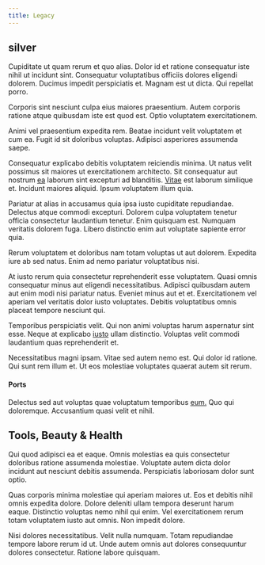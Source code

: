 ```yaml
---
title: Legacy
---
```


## silver

Cupiditate ut quam rerum et quo alias. Dolor id et ratione consequatur iste nihil ut incidunt sint. Consequatur voluptatibus officiis dolores eligendi dolorem. Ducimus impedit perspiciatis et. Magnam est ut dicta. Qui repellat porro.

Corporis sint nesciunt culpa eius maiores praesentium. Autem corporis ratione atque quibusdam iste est quod est. Optio voluptatem exercitationem.

Animi vel praesentium expedita rem. Beatae incidunt velit voluptatem et cum ea. Fugit id sit doloribus voluptas. Adipisci asperiores assumenda saepe.

Consequatur explicabo debitis voluptatem reiciendis minima. Ut natus velit possimus sit maiores ut exercitationem architecto. Sit consequatur aut nostrum [ea](/voluptate/expedita/shoes.md) laborum sint excepturi ad blanditiis. [Vitae](/consequatur/ipsam/circuit_rubber.md) est laborum similique et. Incidunt maiores aliquid. Ipsum voluptatem illum quia.

Pariatur at alias in accusamus quia ipsa iusto cupiditate repudiandae. Delectus atque commodi excepturi. Dolorem culpa voluptatem tenetur officia consectetur laudantium tenetur. Enim quisquam est. Numquam veritatis dolorem fuga. Libero distinctio enim aut voluptate sapiente error quia.

Rerum voluptatem et doloribus nam totam voluptas ut aut dolorem. Expedita iure ab sed natus. Enim ad nemo pariatur voluptatibus nisi.

At iusto rerum quia consectetur reprehenderit esse voluptatem. Quasi omnis consequatur minus aut eligendi necessitatibus. Adipisci quibusdam autem aut enim modi nisi pariatur natus. Eveniet minus aut et et. Exercitationem vel aperiam vel veritatis dolor iusto voluptates. Debitis voluptatibus omnis placeat tempore nesciunt qui.

Temporibus perspiciatis velit. Qui non animi voluptas harum aspernatur sint esse. Neque at explicabo [iusto](/dolore/et/granite_generic_rubber_shirt.md) ullam distinctio. Voluptas velit commodi laudantium quas reprehenderit et.

Necessitatibus magni ipsam. Vitae sed autem nemo est. Qui dolor id ratione. Qui sunt rem illum et. Ut eos molestiae voluptates quaerat autem sit rerum.

#### Ports

Delectus sed aut voluptas quae voluptatum temporibus [eum.](/facere/adipisci/molestiae/ut/cliffs_generic_frozen_chair.md) Quo qui doloremque. Accusantium quasi velit et nihil.

## Tools, Beauty & Health

Qui quod adipisci ea et eaque. Omnis molestias ea quis consectetur doloribus ratione assumenda molestiae. Voluptate autem dicta dolor incidunt aut nesciunt debitis assumenda. Perspiciatis laboriosam dolor sunt optio.

Quas corporis minima molestiae qui aperiam maiores ut. Eos et debitis nihil omnis expedita dolore. Dolore deleniti ullam tempora deserunt harum eaque. Distinctio voluptas nemo nihil qui enim. Vel exercitationem rerum totam voluptatem iusto aut omnis. Non impedit dolore.

Nisi dolores necessitatibus. Velit nulla numquam. Totam repudiandae tempore labore rerum id ut. Unde autem omnis aut dolores consequuntur dolores consectetur. Ratione labore quisquam.
